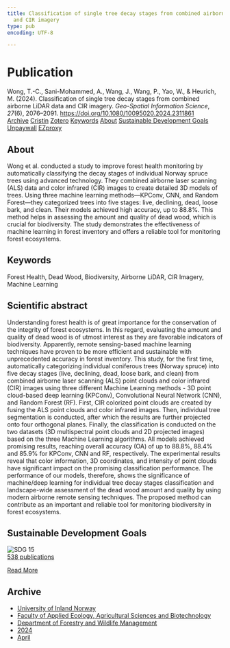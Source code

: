 ```yaml
---
title: Classification of single tree decay stages from combined airborne LiDAR data
  and CIR imagery
type: pub
encoding: UTF-8

---
```

<h1>Publication</h1>
<article id="csl-bib-container-KYDW4W5J" class="csl-bib-container">
  <div class="csl-bib-body"> <div class="csl-entry">Wong, T.-C., Sani-Mohammed, A., Wang, J., Wang, P., Yao, W., &#38; Heurich, M. (2024). Classification of single tree decay stages from combined airborne LiDAR data and CIR imagery. <i>Geo-Spatial Information Science</i>, <i>27</i>(6), 2076–2091. <a href="https://doi.org/10.1080/10095020.2024.2311861">https://doi.org/10.1080/10095020.2024.2311861</a></div> </div>
  <div class="csl-bib-buttons">
    <a href="#taxonomy-article-KYDW4W5J" alt="archive" class="csl-bib-button">Archive</a>
    <a href="https://app.cristin.no/results/show.jsf?id=2259246" alt="Cristin" class="csl-bib-button">Cristin</a>
    <a href="http://zotero.org/groups/5881554/items/KYDW4W5J" alt="Zotero" class="csl-bib-button">Zotero</a>
    <a href="#keywords-article-KYDW4W5J" alt="keywords" class="csl-bib-button">Keywords</a>
    <a href="#about-article-KYDW4W5J" alt="about_pub" class="csl-bib-button">About</a>
    <a href="#sdg-article-KYDW4W5J" alt="sdg" class="csl-bib-button">Sustainable Development Goals</a>
    <a href="https://www.tandfonline.com/doi/pdf/10.1080/10095020.2024.2311861?needAccess=true" alt="Unpaywall" class="csl-bib-button">Unpaywall</a>
    <a href="https://www.tandfonline.com/doi/pdf/10.1080/10095020.2024.2311861?needAccess=true" alt="EZproxy" class="csl-bib-button">EZproxy</a>
  </div>
  <div id="csl-bib-meta-container-KYDW4W5J"></div>
</article>
<div id="csl-bib-meta-KYDW4W5J" class="csl-bib-meta">
  <article id="about-article-KYDW4W5J" class="about_pub-article">
    <h1>About</h1>
    Wong et al. conducted a study to improve forest health monitoring by automatically classifying the decay stages of individual Norway spruce trees using advanced technology. They combined airborne laser scanning (ALS) data and color infrared (CIR) images to create detailed 3D models of trees. Using three machine learning methods—KPConv, CNN, and Random Forest—they categorized trees into five stages: live, declining, dead, loose bark, and clean. Their models achieved high accuracy, up to 88.8%. This method helps in assessing the amount and quality of dead wood, which is crucial for biodiversity. The study demonstrates the effectiveness of machine learning in forest inventory and offers a reliable tool for monitoring forest ecosystems.
  </article>
  <article id="keywords-article-KYDW4W5J" class="keywords-article">
    <h1>Keywords</h1>
    Forest Health, Dead Wood, Biodiversity, Airborne LiDAR, CIR Imagery, Machine Learning
  </article>
  <article id="abstract-article-KYDW4W5J" class="abstract-article">
    <h1>Scientific abstract</h1>
    Understanding forest health is of great importance for the conservation of the integrity of forest ecosystems. In this regard, evaluating the amount and quality of dead wood is of utmost interest as they are favorable indicators of biodiversity. Apparently, remote sensing-based machine learning techniques have proven to be more efficient and sustainable with unprecedented accuracy in forest inventory. This study, for the first time, automatically categorizing individual coniferous trees (Norway spruce) into five decay stages (live, declining, dead, loose bark, and clean) from combined airborne laser scanning (ALS) point clouds and color infrared (CIR) images using three different Machine Learning methods - 3D point cloud-based deep learning (KPConv), Convolutional Neural Network (CNN), and Random Forest (RF). First, CIR colorized point clouds are created by fusing the ALS point clouds and color infrared images. Then, individual tree segmentation is conducted, after which the results are further projected onto four orthogonal planes. Finally, the classification is conducted on the two datasets (3D multispectral point clouds and 2D projected images) based on the three Machine Learning algorithms. All models achieved promising results, reaching overall accuracy (OA) of up to 88.8%, 88.4% and 85.9% for KPConv, CNN and RF, respectively. The experimental results reveal that color information, 3D coordinates, and intensity of point clouds have significant impact on the promising classification performance. The performance of our models, therefore, shows the significance of machine/deep learning for individual tree decay stages classification and landscape-wide assessment of the dead wood amount and quality by using modern airborne remote sensing techniques. The proposed method can contribute as an important and reliable tool for monitoring biodiversity in forest ecosystems.
  </article>
  <article id="sdg-article-KYDW4W5J" class="sdg-article">
    <h1>Sustainable Development Goals</h1>
    <div class="sdg-container"><div id="sdg15" class="sdg">
        <img src="{{< params subfolder >}}images/sdg/sdg15_en.png" class="image" alt="SDG 15">
        <div class="sdg-overlay">
          <a href="{{< params subfolder >}}en/archive/?sdg=15#archive" class="sdg-publication-count"><span>538</span> publications</a>
          <p><a href="https://sdgs.un.org/goals/goal15" class="sdg-read-more">Read More</a></p>
        </div>
      </div></div>
  </article>
  <article id="taxonomy-article-KYDW4W5J" class="taxonomy-article">
    <h1>Archive</h1>
    <ul>
      <li><a href="{{< params subfolder >}}en/archive/?key=3DCRN523">University of Inland Norway</a></li>
      <li><a href="{{< params subfolder >}}en/archive/?key=T77LXH6D">Faculty of Applied Ecology, Agricultural Sciences and Biotechnology</a></li>
      <li><a href="{{< params subfolder >}}en/archive/?key=7TRARPE3">Department of Forestry and Wildlife Management</a></li>
      <li><a href="{{< params subfolder >}}en/archive/?key=A4XX8HDP">2024</a></li>
      <li><a href="{{< params subfolder >}}en/archive/?key=KY9TTFZF">April</a></li>
    </ul>
  </article>
</div>
